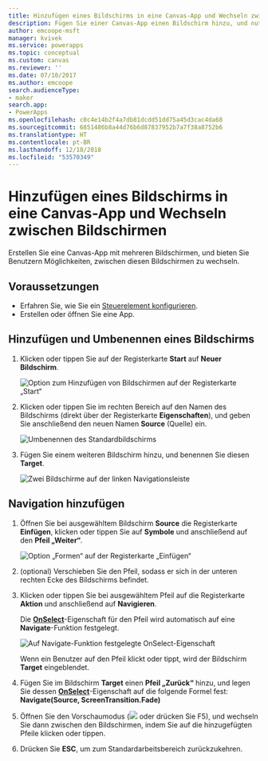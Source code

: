 ```yaml
---
title: Hinzufügen eines Bildschirms in eine Canvas-App und Wechseln zwischen Bildschirmen | Microsoft-Dokumentation
description: Fügen Sie einer Canvas-App einen Bildschirm hinzu, und nutzen Sie die Weiter- und Zurück-Pfeile, um in PowerApps zwischen Bildschirmen zu wechseln
author: emcoope-msft
manager: kvivek
ms.service: powerapps
ms.topic: conceptual
ms.custom: canvas
ms.reviewer: ''
ms.date: 07/10/2017
ms.author: emcoope
search.audienceType:
- maker
search.app:
- PowerApps
ms.openlocfilehash: c0c4e14b2f4a7db81dcdd51dd75a45d3cac4da68
ms.sourcegitcommit: 6851486b8a44d76b6d87837952b7a7f38a8752b6
ms.translationtype: HT
ms.contentlocale: pt-BR
ms.lasthandoff: 12/18/2018
ms.locfileid: "53570349"
---
```

# <a name="add-a-screen-to-a-canvas-app-and-navigate-between-screens"></a>Hinzufügen eines Bildschirms in eine Canvas-App und Wechseln zwischen Bildschirmen

Erstellen Sie eine Canvas-App mit mehreren Bildschirmen, und bieten Sie Benutzern Möglichkeiten, zwischen diesen Bildschirmen zu wechseln.

## <a name="prerequisites"></a>Voraussetzungen

* Erfahren Sie, wie Sie ein [Steuerelement konfigurieren](add-configure-controls.md).
* Erstellen oder öffnen Sie eine App.

## <a name="add-and-rename-a-screen"></a>Hinzufügen und Umbenennen eines Bildschirms

1. Klicken oder tippen Sie auf der Registerkarte **Start** auf **Neuer Bildschirm**.

    ![Option zum Hinzufügen von Bildschirmen auf der Registerkarte „Start“](./media/add-screen-context-variables/add-screen.png)

2. Klicken oder tippen Sie im rechten Bereich auf den Namen des Bildschirms (direkt über der Registerkarte **Eigenschaften**), und geben Sie anschließend den neuen Namen **Source** (Quelle) ein.

    ![Umbenennen des Standardbildschirms](./media/add-screen-context-variables/name-source-screen.png)

3. Fügen Sie einem weiteren Bildschirm hinzu, und benennen Sie diesen **Target**.

    ![Zwei Bildschirme auf der linken Navigationsleiste](./media/add-screen-context-variables/two-screens-in-nav.png)

## <a name="add-navigation"></a>Navigation hinzufügen
1. Öffnen Sie bei ausgewähltem Bildschirm **Source** die Registerkarte **Einfügen**, klicken oder tippen Sie auf **Symbole** und anschließend auf den **Pfeil „Weiter“**.  

    ![Option „Formen“ auf der Registerkarte „Einfügen“](./media/add-screen-context-variables/add-next-arrow.png)

2. (optional) Verschieben Sie den Pfeil, sodass er sich in der unteren rechten Ecke des Bildschirms befindet.

3. Klicken oder tippen Sie bei ausgewähltem Pfeil auf die Registerkarte **Aktion** und anschließend auf **Navigieren**.

    Die **[OnSelect](controls/properties-core.md)**-Eigenschaft für den Pfeil wird automatisch auf eine **Navigate**-Funktion festgelegt.  

    ![Auf Navigate-Funktion festgelegte OnSelect-Eigenschaft](./media/add-screen-context-variables/onselect-default.png)

    Wenn ein Benutzer auf den Pfeil klickt oder tippt, wird der Bildschirm **Target** eingeblendet.

4. Fügen Sie im Bildschirm **Target** einen **Pfeil „Zurück“** hinzu, und legen Sie dessen **[OnSelect](controls/properties-core.md)**-Eigenschaft auf die folgende Formel fest:
   <br>**Navigate(Source, ScreenTransition.Fade)**

5. Öffnen Sie den Vorschaumodus (![](./media/add-screen-context-variables/preview.png) oder drücken Sie F5), und wechseln Sie dann zwischen den Bildschirmen, indem Sie auf die hinzugefügten Pfeile klicken oder tippen.

6. Drücken Sie **ESC**, um zum Standardarbeitsbereich zurückzukehren.
